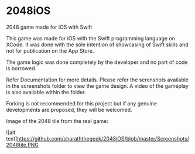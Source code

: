 # 2048iOS
2048 game made for iOS with Swift

This game was made for iOS with the Swift programming language on XCode. 
It was done with the sole intention of showcasing of Swift skills and not for publication on the App Store. 

The game logic was done completely by the developer and no part of code is borrowed.

Refer Documentation for more details. 
Please refer the screnshots available in the screenshots folder to view the game design. A video of the gameplay is also available within the folder. 

Forking is not recommended for this project but if any genuine developments are proposed, they will be welcomed. 

Image of the 2048 tile from the real game: 

![alt text]https://github.com/sharaththegeek/2048iOS/blob/master/Screenshots/2048tile.PNG
